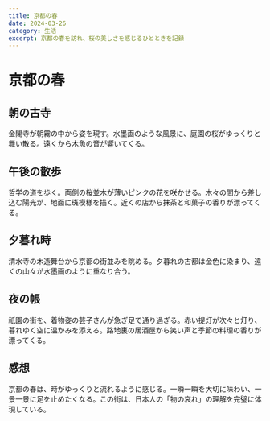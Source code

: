 ```yaml
---
title: 京都の春
date: 2024-03-26
category: 生活
excerpt: 京都の春を訪れ、桜の美しさを感じるひとときを記録
---
```


# 京都の春

## 朝の古寺

金閣寺が朝霧の中から姿を現す。水墨画のような風景に、庭園の桜がゆっくりと舞い散る。遠くから木魚の音が響いてくる。

## 午後の散歩

哲学の道を歩く。両側の桜並木が薄いピンクの花を咲かせる。木々の間から差し込む陽光が、地面に斑模様を描く。近くの店から抹茶と和菓子の香りが漂ってくる。

## 夕暮れ時

清水寺の木造舞台から京都の街並みを眺める。夕暮れの古都は金色に染まり、遠くの山々が水墨画のように重なり合う。

## 夜の帳

祇園の街を、着物姿の芸子さんが急ぎ足で通り過ぎる。赤い提灯が次々と灯り、暮れゆく空に温かみを添える。路地裏の居酒屋から笑い声と季節の料理の香りが漂ってくる。

## 感想

京都の春は、時がゆっくりと流れるように感じる。一瞬一瞬を大切に味わい、一景一景に足を止めたくなる。この街は、日本人の「物の哀れ」の理解を完璧に体現している。 